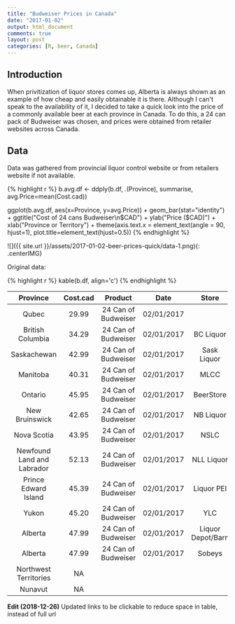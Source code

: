 ```yaml
---
title: "Budweiser Prices in Canada"
date: "2017-01-02"
output: html_document
comments: true
layout: post
categories: [R, beer, Canada]
---
```


## Introduction

When privitization of liquor stores comes up, Alberta is always shown as an example of how cheap and easily obtainable it is there.  Although I can't speak to the availability of it, I decided to take a quick look into the price of a commonly available beer at each province in Canada.  To do this, a 24 can pack of Budweiser was chosen, and prices were obtained from retailer websites across Canada.  

## Data

Data was gathered from provincial liquor control website or from retailers website if not available.  




{% highlight r %}
b.avg.df <- ddply(b.df, .(Province), summarise, avg.Price=mean(Cost.cad))

ggplot(b.avg.df, aes(x=Province, y=avg.Price)) + geom_bar(stat="identity") + ggtitle("Cost of 24 cans Budweiser\n$CAD") + ylab("Price ($CAD)") + xlab("Province or Territory") + theme(axis.text.x = element_text(angle = 90, hjust=1), plot.title=element_text(hjust=0.5))
{% endhighlight %}

![]({{ site.url }}/assets/2017-01-02-beer-prices-quick/data-1.png){: .centerIMG} 

Original data:


{% highlight r %}
kable(b.df, align='c')
{% endhighlight %}



|          Province          | Cost.cad |       Product       |    Date    |       Store       |                                                                                   Link                                                                                   |
|:--------------------------:|:--------:|:-------------------:|:----------:|:-----------------:|:------------------------------------------------------------------------------------------------------------------------------------------------------------------------:|
|           Qubec            |  29.99   | 24 Can of Budweiser | 02/01/2017 |                   |                                                                [Link](http://www.dcbeersales.ca/beer-prices.html)                                                                |
|      British Columbia      |  34.29   | 24 Can of Budweiser | 02/01/2017 |     BC Liquor     |                                                               [Link](http://www.bcliquorstores.com/product/906354)                                                               |
|        Saskachewan         |  42.99   | 24 Can of Budweiser | 02/01/2017 |    Sask Liquor    | [Link](http://www.saskliquor.com/SaskLiquorWeb/ProductDetail.aspx?ID=1511&ref=L1Nhc2tMaXF1b3JXZWIvUHJvZHVjdFNlYXJjaFJlc3VsdHMuYXNweD9rZXl3b3Jkcz1idWR3ZWlzZXI%3d-mNH1D34amtE%3d) |
|          Manitoba          |  40.31   | 24 Can of Budweiser | 02/01/2017 |       MLCC        |                                                         [Link](http://www.liquormarts.ca/product/budweiser/24-x-355-ml)                                                          |
|          Ontario           |  45.95   | 24 Can of Budweiser | 02/01/2017 |     BeerStore     |                                                                [Link](http://www.thebeerstore.ca/beers/budweiser)                                                                |
|       New Bruinswick       |  42.65   | 24 Can of Budweiser | 02/01/2017 |     NB Liquor     |                                                         [Link](http://www.nbliquor.com/documents/Current_Price_List.pdf)                                                         |
|        Nova Scotia         |  43.95   | 24 Can of Budweiser | 02/01/2017 |       NSLC        |                                                 [Link](https://www.mynslc.com/en/products/Beer/Lager/Pale%20Lager/1016378.aspx)                                                  |
| Newfound Land and Labrador |  52.13   | 24 Can of Budweiser | 02/01/2017 |    NLL Liquor     |                                                      [Link](http://www.nlliquor.com/products/16052/Budweiser%20Cans%2024pk)                                                      |
|    Prince Edward Island    |  45.39   | 24 Can of Budweiser | 02/01/2017 |    Liquor PEI     |                                               [Link](http://liquorpei.com/wp-content/uploads/2016/07/December-2016-Price-List.pdf)                                               |
|           Yukon            |  45.20   | 24 Can of Budweiser | 02/01/2017 |        YLC        |                                                [Link](http://www.ylc.yk.ca/pdf/Price_List_Yukon_Liquor_Corporation_July_2016.pdf)                                                |
|          Alberta           |  47.99   | 24 Can of Budweiser | 02/01/2017 | Liquor Depot/Barn |                                                          [Link](http://www.liquordirect.ca/Budweiser-Beer-P10623.aspx)                                                           |
|          Alberta           |  47.99   | 24 Can of Budweiser | 02/01/2017 |      Sobeys       |                                                                     [Link](http://liquor.sobeys.com/flyer/)                                                                      |
|   Northwest Territories    |    NA    |                     |            |                   |                                                                                                                                                                          |
|          Nunavut           |    NA    |                     |            |                   |                                                                                                                                                                          |


**Edit (2018-12-26)** Updated links to be clickable to reduce space in table, instead of full url
